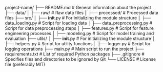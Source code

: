 project-name/
├── README.md             # General information about the project
├── data/
│   ├── raw/              # Raw data files
│   ├── processed/        # Processed data files
├── src/
│   ├── __init__.py           # For initializing the module structure
│   ├── data_loading.py       # Script for loading data
│   ├── data_preprocessing.py # Script for data preprocessing steps
│   ├── features.py           # Script for feature engineering processes
│   ├── modeling.py           # Script for model training and evaluation
├── utils/
│   ├── __init__.py           # For initializing the module structure
│   ├── helpers.py            # Script for utility functions
│   ├── logger.py             # Script for logging operations
├── main.py               # Main script to run the project
├── requirements.txt      # List of required Python packages
├── .gitignore            # Specifies files and directories to be ignored by Git
└── LICENSE               # License file (preferably MIT)
